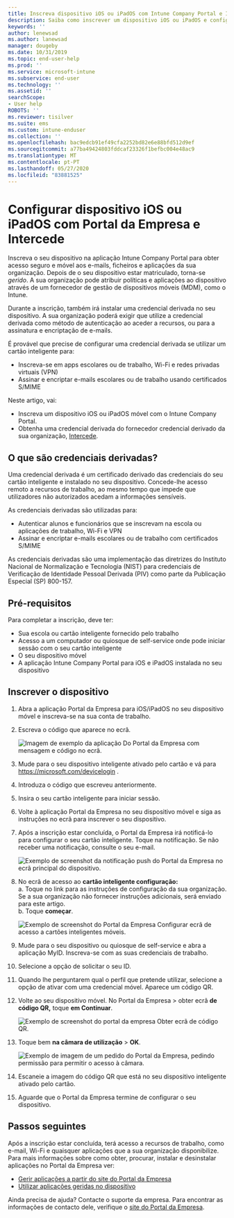 ```yaml
---
title: Inscreva dispositivo iOS ou iPadOS com Intune Company Portal e Intercede
description: Saiba como inscrever um dispositivo iOS ou iPadOS e configurar a autenticação credencial derivada com a Intercede.
keywords: ''
author: lenewsad
ms.author: lanewsad
manager: dougeby
ms.date: 10/31/2019
ms.topic: end-user-help
ms.prod: ''
ms.service: microsoft-intune
ms.subservice: end-user
ms.technology: ''
ms.assetid: ''
searchScope:
- User help
ROBOTS: ''
ms.reviewer: tisilver
ms.suite: ems
ms.custom: intune-enduser
ms.collection: ''
ms.openlocfilehash: bac9edcb91ef49cfa2252bd82e6e88bfd512d9ef
ms.sourcegitcommit: a77ba49424803fddcaf23326f1befbc004e48ac9
ms.translationtype: MT
ms.contentlocale: pt-PT
ms.lasthandoff: 05/27/2020
ms.locfileid: "83881525"
---
```

# <a name="set-up-ios-or-ipados-device-with-company-portal-and-intercede"></a>Configurar dispositivo iOS ou iPadOS com Portal da Empresa e Intercede

Inscreva o seu dispositivo na aplicação Intune Company Portal para obter acesso seguro e móvel aos e-mails, ficheiros e aplicações da sua organização.  Depois de o seu dispositivo estar matriculado, torna-se *gerido*. A sua organização pode atribuir políticas e aplicações ao dispositivo através de um fornecedor de gestão de dispositivos móveis (MDM), como o Intune.  

Durante a inscrição, também irá instalar uma credencial derivada no seu dispositivo. A sua organização poderá exigir que utilize a credencial derivada como método de autenticação ao aceder a recursos, ou para a assinatura e encriptação de e-mails. 

É provável que precise de configurar uma credencial derivada se utilizar um cartão inteligente para:

* Inscreva-se em apps escolares ou de trabalho, Wi-Fi e redes privadas virtuais (VPN)
* Assinar e encriptar e-mails escolares ou de trabalho usando certificados S/MIME  

Neste artigo, vai:  

* Inscreva um dispositivo iOS ou iPadOS móvel com o Intune Company Portal.  
* Obtenha uma credencial derivada do fornecedor credencial derivado da sua organização, [Intercede](https://www.intercede.com/).   


## <a name="what-are-derived-credentials"></a>O que são credenciais derivadas?  
Uma credencial derivada é um certificado derivado das credenciais do seu cartão inteligente e instalado no seu dispositivo. Concede-lhe acesso remoto a recursos de trabalho, ao mesmo tempo que impede que utilizadores não autorizados acedam a informações sensíveis.  

As credenciais derivadas são utilizadas para: 
* Autenticar alunos e funcionários que se inscrevam na escola ou aplicações de trabalho, Wi-Fi e VPN
* Assinar e encriptar e-mails escolares ou de trabalho com certificados S/MIME  

As credenciais derivadas são uma implementação das diretrizes do Instituto Nacional de Normalização e Tecnologia (NIST) para credenciais de Verificação de Identidade Pessoal Derivada (PIV) como parte da Publicação Especial (SP) 800-157.  

## <a name="prerequisites"></a>Pré-requisitos

 Para completar a inscrição, deve ter:

* Sua escola ou cartão inteligente fornecido pelo trabalho
* Acesso a um computador ou quiosque de self-service onde pode iniciar sessão com o seu cartão inteligente
* O seu dispositivo móvel
* A aplicação Intune Company Portal para iOS e iPadOS instalada no seu dispositivo


## <a name="enroll-device"></a>Inscrever o dispositivo  
1. Abra a aplicação Portal da Empresa para iOS/iPadOS no seu dispositivo móvel e inscreva-se na sua conta de trabalho.  
2. Escreva o código que aparece no ecrã.  

    ![Imagem de exemplo da aplicação Do Portal da Empresa com mensagem e código no ecrã.](./media/copy-code-intercede.png)  
1. Mude para o seu dispositivo inteligente ativado pelo cartão e vá para https://microsoft.com/devicelogin . 

1. Introduza o código que escreveu anteriormente.
 
2. Insira o seu cartão inteligente para iniciar sessão.   

3. Volte à aplicação Portal da Empresa no seu dispositivo móvel e siga as instruções no ecrã para inscrever o seu dispositivo.  
4. Após a inscrição estar concluída, o Portal da Empresa irá notificá-lo para configurar o seu cartão inteligente. Toque na notificação. Se não receber uma notificação, consulte o seu e-mail.   

    ![Exemplo de screenshot da notificação push do Portal da Empresa no ecrã principal do dispositivo.](./media/action-required-in-app-intercede.png)  

5. No ecrã de acesso ao **cartão inteligente configuração:**  
    a. Toque no link para as instruções de configuração da sua organização. Se a sua organização não fornecer instruções adicionais, será enviado para este artigo.  
    b. Toque **começar**.  

    ![Exemplo de screenshot do Portal da Empresa Configurar ecrã de acesso a cartões inteligentes móveis.](./media/smart-card-info-intercede.png)  

6. Mude para o seu dispositivo ou quiosque de self-service e abra a aplicação MyID. Inscreva-se com as suas credenciais de trabalho.  
7. Selecione a opção de solicitar o seu ID. 
8. Quando lhe perguntarem qual o perfil que pretende utilizar, selecione a opção de ativar com uma credencial móvel. Aparece um código QR.  
9. Volte ao seu dispositivo móvel. No Portal da Empresa > obter ecrã **de código QR,** toque **em Continuar**.  

    ![Exemplo de screenshot do portal da empresa Obter ecrã de código QR.](./media/get-qr-code-intercede.png) 
 
10. Toque bem **na câmara de utilização**  >  **OK**.  

    ![Exemplo de imagem de um pedido do Portal da Empresa, pedindo permissão para permitir o acesso à câmara.](./media/allow-cp-camera-access-intercede.png)  

11. Escaneie a imagem do código QR que está no seu dispositivo inteligente ativado pelo cartão. 
12. Aguarde que o Portal da Empresa termine de configurar o seu dispositivo.  

## <a name="next-steps"></a>Passos seguintes  
Após a inscrição estar concluída, terá acesso a recursos de trabalho, como e-mail, Wi-Fi e quaisquer aplicações que a sua organização disponibilize. Para mais informações sobre como obter, procurar, instalar e desinstalar aplicações no Portal da Empresa ver:

* [Gerir aplicações a partir do site do Portal da Empresa](manage-apps-cpweb.md)  
* [Utilizar aplicações geridas no dispositivo](use-managed-apps-on-your-device-ios.md)  

Ainda precisa de ajuda? Contacte o suporte da empresa. Para encontrar as informações de contacto dele, verifique o [site do Portal da Empresa](https://go.microsoft.com/fwlink/?linkid=2010980).
